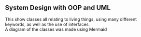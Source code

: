 ## System Design with OOP and UML
This show classes all relating to living things, using many different keywords, as well as the use of interfaces.  
A diagram of the classes was made using Mermaid